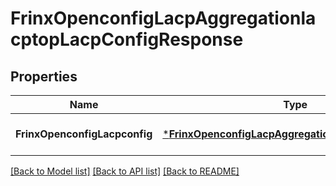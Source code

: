 # FrinxOpenconfigLacpAggregationlacptopLacpConfigResponse

## Properties
Name | Type | Description | Notes
------------ | ------------- | ------------- | -------------
**FrinxOpenconfigLacpconfig** | [***FrinxOpenconfigLacpAggregationlacptopLacpConfig**](frinx.openconfig.lacp.aggregationlacptop.lacp.Config.md) |  | [optional] [default to null]

[[Back to Model list]](../README.md#documentation-for-models) [[Back to API list]](../README.md#documentation-for-api-endpoints) [[Back to README]](../README.md)


